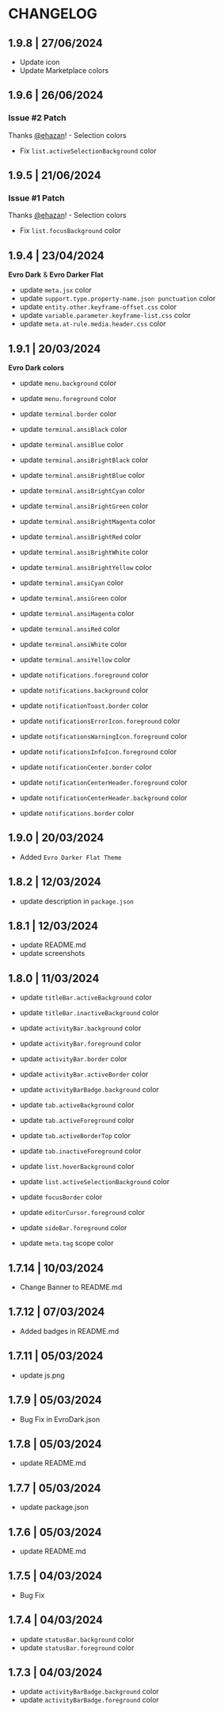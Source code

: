 # CHANGELOG

## 1.9.8 | 27/06/2024

- Update icon
- Update Marketplace colors

## 1.9.6 | 26/06/2024

### Issue #2 Patch

Thanks [@ehazan](https://github.com/ehazan)! - Selection colors

- Fix `list.activeSelectionBackground` color

## 1.9.5 | 21/06/2024

### Issue #1 Patch

Thanks [@ehazan](https://github.com/ehazan)! - Selection colors

- Fix `list.focusBackground` color

## 1.9.4 | 23/04/2024

**Evro Dark** & **Evro Darker Flat**

- update `meta.jsx` color
- update `support.type.property-name.json punctuation` color
- update `entity.other.keyframe-offset.css` color
- update `variable.parameter.keyframe-list.css` color
- update `meta.at-rule.media.header.css` color

## 1.9.1 | 20/03/2024

**Evro Dark colors**

- update `menu.background` color
- update `menu.foreground` color

- update `terminal.border` color
- update `terminal.ansiBlack` color
- update `terminal.ansiBlue` color
- update `terminal.ansiBrightBlack` color
- update `terminal.ansiBrightBlue` color
- update `terminal.ansiBrightCyan` color
- update `terminal.ansiBrightGreen` color
- update `terminal.ansiBrightMagenta` color
- update `terminal.ansiBrightRed` color
- update `terminal.ansiBrightWhite` color
- update `terminal.ansiBrightYellow` color
- update `terminal.ansiCyan` color
- update `terminal.ansiGreen` color
- update `terminal.ansiMagenta` color
- update `terminal.ansiRed` color
- update `terminal.ansiWhite` color
- update `terminal.ansiYellow` color

- update `notifications.foreground` color
- update `notifications.background` color
- update `notificationToast.border` color
- update `notificationsErrorIcon.foreground` color
- update `notificationsWarningIcon.foreground` color
- update `notificationsInfoIcon.foreground` color
- update `notificationCenter.border` color
- update `notificationCenterHeader.foreground` color
- update `notificationCenterHeader.background` color
- update `notifications.border` color

## 1.9.0 | 20/03/2024

- Added `Evro Darker Flat Theme`

## 1.8.2 | 12/03/2024

- update description in `package.json`

## 1.8.1 | 12/03/2024

- update README.md
- update screenshots

## 1.8.0 | 11/03/2024

- update `titleBar.activeBackground` color
- update `titleBar.inactiveBackground` color

- update `activityBar.background` color
- update `activityBar.foreground` color
- update `activityBar.border` color
- update `activityBar.activeBorder` color
- update `activityBarBadge.background` color

- update `tab.activeBackground` color
- update `tab.activeForeground` color
- update `tab.activeBorderTop` color
- update `tab.inactiveForeground` color

- update `list.hoverBackground` color
- update `list.activeSelectionBackground` color

- update `focusBorder` color

- update `editorCursor.foreground` color

- update `sideBar.foreground` color

- update `meta.tag` scope color

## 1.7.14 | 10/03/2024

- Change Banner to README.md

## 1.7.12 | 07/03/2024

- Added badges in README.md

## 1.7.11 | 05/03/2024

- update js.png

## 1.7.9 | 05/03/2024

- Bug Fix in EvroDark.json

## 1.7.8 | 05/03/2024

- update README.md

## 1.7.7 | 05/03/2024

- update package.json

## 1.7.6 | 05/03/2024

- update README.md

## 1.7.5 | 04/03/2024

- Bug Fix

## 1.7.4 | 04/03/2024

- update `statusBar.background` color
- update `statusBar.foreground` color

## 1.7.3 | 04/03/2024

- update `activityBarBadge.background` color
- update `activityBarBadge.foreground` color
